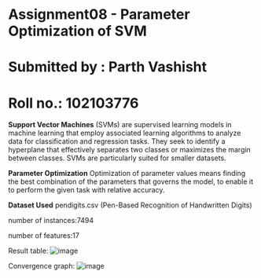 # Assignment08 - Parameter Optimization of SVM
# Submitted by : Parth Vashisht
# Roll no.: 102103776

**Support Vector Machines** (SVMs) are supervised learning models in machine learning that employ associated learning algorithms to analyze data for classification and regression tasks. They seek to identify a hyperplane that effectively separates two classes or maximizes the margin between classes. SVMs are particularly suited for smaller datasets.

**Parameter Optimization**
Optimization of parameter values means finding the best combination of the parameters that governs the model, to enable it to perform the given task with relative accuracy.

**Dataset Used**
pendigits.csv (Pen-Based Recognition of Handwritten Digits)

number of instances:7494

number of features:17

Result table:
![image](https://github.com/Parth321636/Parameter-Optimization-for-SVM/assets/91376441/d911722d-f584-4d1c-8e32-e038a5eb339d)

Convergence graph:
![image](https://github.com/Parth321636/Parameter-Optimization-for-SVM/assets/91376441/278de70e-ee8a-403f-8abc-052a716dbb0c)
